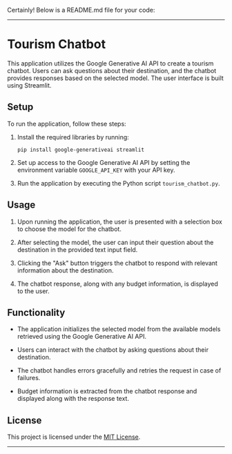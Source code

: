 Certainly! Below is a README.md file for your code:

---

# Tourism Chatbot

This application utilizes the Google Generative AI API to create a tourism chatbot. Users can ask questions about their destination, and the chatbot provides responses based on the selected model. The user interface is built using Streamlit.

## Setup

To run the application, follow these steps:

1. Install the required libraries by running:
   ```
   pip install google-generativeai streamlit
   ```

2. Set up access to the Google Generative AI API by setting the environment variable `GOOGLE_API_KEY` with your API key.

3. Run the application by executing the Python script `tourism_chatbot.py`.

## Usage

1. Upon running the application, the user is presented with a selection box to choose the model for the chatbot.

2. After selecting the model, the user can input their question about the destination in the provided text input field.

3. Clicking the "Ask" button triggers the chatbot to respond with relevant information about the destination.

4. The chatbot response, along with any budget information, is displayed to the user.

## Functionality

- The application initializes the selected model from the available models retrieved using the Google Generative AI API.

- Users can interact with the chatbot by asking questions about their destination.

- The chatbot handles errors gracefully and retries the request in case of failures.

- Budget information is extracted from the chatbot response and displayed along with the response text.

## License

This project is licensed under the [MIT License](LICENSE).

---
